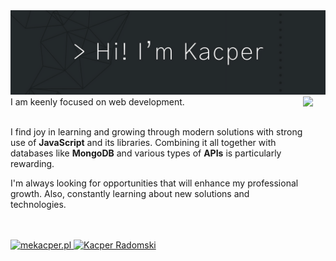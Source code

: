 <img src="https://github.com/XarrrdaS/XarrrdaS/blob/main/profile-bannerr.png">
<div align="left">
<img src="https://github-readme-stats.vercel.app/api/top-langs/?username=XarrrdaS&theme=react&hide_border=true&include_all_commits=false&count_private=false&layout=compact&bg_color=00000000" 
  height="175" style="margin-right: 20px;" align="right">
I am keenly focused on web development.<br><br>
  
I find joy in learning and growing through modern solutions with strong use of **JavaScript** and its libraries. Combining it all together with databases like **MongoDB** and various types of **APIs** is particularly rewarding.
<br>

I'm always looking for opportunities that will enhance my professional growth. Also, constantly learning about new solutions and technologies.
<br><br><br>

<a href="https://www.mekacper.pl" target="_blank">
  <img src="https://img.shields.io/badge/mekacper.pl-Checkout%20my%20website!-cadetblue?labelColor=darkslategrey&style=for-the-badge&link=https://www.mekacper.pl" alt="mekacper.pl" />
</a>
<a href="https://www.linkedin.com/in/kacper-radomski/" target="_blank">
  <img src="https://img.shields.io/badge/Kacper%20Radomski-Let's%20keep%20in%20touch!-rosybrown?labelColor=indianred&style=for-the-badge&logo=linkedin&link=https://www.linkedin.com/in/kacper-radomski/" alt="Kacper Radomski"/>
</a>
</div>
